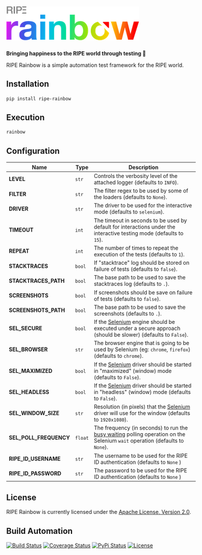 # [![RIPE Rainbow](res/logo.png)](https://tech.platforme.com)

**Bringing happiness to the RIPE world through testing 🌈**

RIPE Rainbow is a simple automation test framework for the RIPE world.

## Installation

```bash
pip install ripe-rainbow
```

## Execution

```bash
rainbow
```

## Configuration

| Name | Type | Description |
| ----- | ----- | ----- |
| **LEVEL** | `str` | Controls the verbosity level of the attached logger (defaults to `INFO`). |
| **FILTER** | `str` | The filter regex to be used by some of the loaders (defaults to `None`). |
| **DRIVER** | `str` | The driver to be used for the interactive mode (defaults to `selenium`). |
| **TIMEOUT** | `int` | The timeout in seconds to be used by default for interactions under the interactive testing mode (defaults to `15`). |
| **REPEAT** | `int` | The number of times to repeat the execution of the tests (defaults to `1`). |
| **STACKTRACES** | `bool` | If "stacktrace" log should be stored on failure of tests (defaults to `false`). |
| **STACKTRACES_PATH** | `bool` | The base path to be used to save the stacktraces log (defaults to `.`). |
| **SCREENSHOTS** | `bool` | If screenshots should be save on failure of tests (defaults to `false`). |
| **SCREENSHOTS_PATH** | `bool` | The base path to be used to save the screenshots (defaults to `.`). |
| **SEL_SECURE** | `bool` | If the [Selenium](https://www.seleniumhq.org) engine should be executed under a secure approach (should be slower) (defaults to `False`). |
| **SEL_BROWSER** | `str` | The browser engine that is going to be used by Selenium (eg: `chrome`, `firefox`) (defaults to `chrome`). |
| **SEL_MAXIMIZED** | `bool` | If the [Selenium](https://www.seleniumhq.org) driver should be started in "maximized" (window) mode (defaults to `False`). |
| **SEL_HEADLESS** | `bool` | If the [Selenium](https://www.seleniumhq.org) driver should be started in "headless" (window) mode (defaults to `False`). |
| **SEL_WINDOW_SIZE** | `str` | Resolution (in pixels) that the [Selenium](https://www.seleniumhq.org) driver will use for the window (defaults to `1920x1080`). |
| **SEL_POLL_FREQUENCY** | `float` | The frequency (in seconds) to run the [busy waiting](https://en.wikipedia.org/wiki/Busy_waiting) polling operation on the Selenium `wait` operation (defaults to `None`). |
| **RIPE_ID_USERNAME** | `str` | The username to be used for the RIPE ID authentication (defaults to `None` ) |
| **RIPE_ID_PASSWORD** | `str` | The password to be used for the RIPE ID authentication (defaults to `None` ) |

## License

RIPE Rainbow is currently licensed under the [Apache License, Version 2.0](http://www.apache.org/licenses/).

## Build Automation

[![Build Status](https://travis-ci.org/ripe-tech/ripe-rainbow.svg?branch=master)](https://travis-ci.org/ripe-tech/ripe-rainbow)
[![Coverage Status](https://coveralls.io/repos/ripe-tech/ripe-rainbow/badge.svg?branch=master)](https://coveralls.io/r/ripe-tech/ripe-rainbow?branch=master)
[![PyPi Status](https://img.shields.io/pypi/v/ripe-rainbow.svg)](https://pypi.python.org/pypi/ripe-rainbow)
[![License](https://img.shields.io/badge/license-Apache%202.0-blue.svg)](https://www.apache.org/licenses/)
